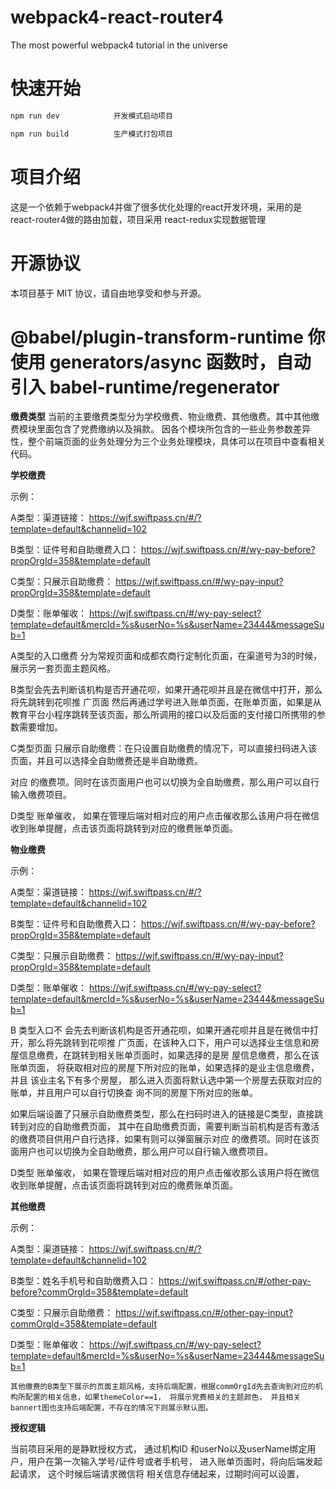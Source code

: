 # webpack4-react-router4
The most powerful webpack4 tutorial in the universe
# 快速开始
```javascript
npm run dev            开发模式启动项目

npm run build          生产模式打包项目
```
# 项目介绍
这是一个依赖于webpack4并做了很多优化处理的react开发环境，采用的是react-router4做的路由加载，项目采用
react-redux实现数据管理

# 开源协议
本项目基于 MIT 协议，请自由地享受和参与开源。

# @babel/plugin-transform-runtime  你使用 generators/async 函数时，自动引入 babel-runtime/regenerator 


   
  **缴费类型** 
	当前的主要缴费类型分为学校缴费、物业缴费、其他缴费。其中其他缴费模块里面包含了党费缴纳以及捐款。
	因各个模块所包含的一些业务参数差异性，整个前端页面的业务处理分为三个业务处理模块，具体可以在项目中查看相关代码。
   
   **学校缴费** 
   
  示例：

   A类型：渠道链接：  https://wjf.swiftpass.cn/#/?template=default&channelid=102

   B类型：证件号和自助缴费入口： https://wjf.swiftpass.cn/#/wy-pay-before?propOrgId=358&template=default

   C类型：只展示自助缴费： https://wjf.swiftpass.cn/#/wy-pay-input?propOrgId=358&template=default

   D类型：账单催收： https://wjf.swiftpass.cn/#/wy-pay-select?template=default&mercId=%s&userNo=%s&userName=23444&messageSub=1
   
   A类型的入口缴费 分为常规页面和成都农商行定制化页面，在渠道号为3的时候， 展示另一套页面主题风格。
   
   B类型会先去判断该机构是否开通花呗，如果开通花呗并且是在微信中打开，那么将先跳转到花呗推 
   广页面 然后再通过学号进入账单页面，在账单页面，如果是从教育平台小程序跳转至该页面，那么所调用的接口以及后面的支付接口所携带的参数需要增加。
   
   C类型页面 只展示自助缴费：在只设置自助缴费的情况下，可以直接扫码进入该页面，并且可以选择全自助缴费还是半自助缴费。
   
   对应  的缴费项。同时在该页面用户也可以切换为全自助缴费，那么用户可以自行输入缴费项目。

  D类型 账单催收， 如果在管理后端对相对应的用户点击催收那么该用户将在微信收到账单提醒，点击该页面将跳转到对应的缴费账单页面。

  **物业缴费** 

   示例：

   A类型：渠道链接：  https://wjf.swiftpass.cn/#/?template=default&channelid=102

   B类型：证件号和自助缴费入口： https://wjf.swiftpass.cn/#/wy-pay-before?propOrgId=358&template=default

   C类型：只展示自助缴费： https://wjf.swiftpass.cn/#/wy-pay-input?propOrgId=358&template=default

   D类型：账单催收： https://wjf.swiftpass.cn/#/wy-pay-select?template=default&mercId=%s&userNo=%s&userName=23444&messageSub=1


   B 类型入口不 会先去判断该机构是否开通花呗，如果开通花呗并且是在微信中打开，那么将先跳转到花呗推 
   广页面，在该种入口下，用户可以选择业主信息和房屋信息缴费，在跳转到相关账单页面时，如果选择的是房 
   屋信息缴费，那么在该账单页面， 将获取相对应的房屋下所对应的账单，如果选择的是业主信息缴费，并且 
   该业主名下有多个房屋， 那么进入页面将默认选中第一个房屋去获取对应的账单，并且用户可以自行切换查 
   询不同的房屋下所对应的账单。

  如果后端设置了只展示自助缴费类型，那么在扫码时进入的链接是C类型，直接跳转到对应的自助缴费页面，
  其中在自助缴费页面，需要判断当前机构是否有激活的缴费项目供用户自行选择，如果有则可以弹窗展示对应 
  的缴费项。同时在该页面用户也可以切换为全自助缴费，那么用户可以自行输入缴费项目。

  D类型 账单催收， 如果在管理后端对相对应的用户点击催收那么该用户将在微信收到账单提醒，点击该页面将跳转到对应的缴费账单页面。
 
  
 **其他缴费** 

   示例：

   A类型：渠道链接：  https://wjf.swiftpass.cn/#/?template=default&channelid=102

   B类型：姓名手机号和自助缴费入口： https://wjf.swiftpass.cn/#/other-pay-before?commOrgId=358&template=default

   C类型：只展示自助缴费： https://wjf.swiftpass.cn/#/other-pay-input?commOrgId=358&template=default

   D类型：账单催收： https://wjf.swiftpass.cn/#/wy-pay-select?template=default&mercId=%s&userNo=%s&userName=23444&messageSub=1

    其他缴费的B类型下展示的页面主题风格，支持后端配置，根据commOrgId先去查询到对应的机构所配置的相关信息，如果themeColor==1， 将展示党费相关的主题颜色， 并且相关bannert图也支持后端配置，不存在的情况下则展示默认图。

   **授权逻辑**
   
   当前项目采用的是静默授权方式， 通过机构ID 和userNo以及userName绑定用户，用户在第一次输入学号/证件号或者手机号， 进入账单页面时，将向后端发起
   起请求， 这个时候后端请求微信将
   相关信息存储起来，过期时间可以设置，

    
